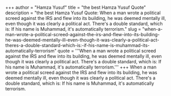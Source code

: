 +++
author = "Hamza Yusuf"
title = "the best Hamza Yusuf Quote"
description = "the best Hamza Yusuf Quote: When a man wrote a political screed against the IRS and flew into its building, he was deemed mentally ill, even though it was clearly a political act. There's a double standard, which is: If his name is Muhammad, it's automatically terrorism."
slug = "when-a-man-wrote-a-political-screed-against-the-irs-and-flew-into-its-building-he-was-deemed-mentally-ill-even-though-it-was-clearly-a-political-act-theres-a-double-standard-which-is:-if-his-name-is-muhammad-its-automatically-terrorism"
quote = '''When a man wrote a political screed against the IRS and flew into its building, he was deemed mentally ill, even though it was clearly a political act. There's a double standard, which is: If his name is Muhammad, it's automatically terrorism.'''
+++
When a man wrote a political screed against the IRS and flew into its building, he was deemed mentally ill, even though it was clearly a political act. There's a double standard, which is: If his name is Muhammad, it's automatically terrorism.
